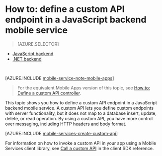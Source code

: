 <properties
	pageTitle="How to define a custom API in a JavaScript backend mobile service | Azure Mobile Services"
	description="Learn how to define a custom API endpoint in a JavaScript backend mobile service."
	services="mobile-services"
	documentationCenter=""
	authors="ggailey777"
	manager="erikre"
	editor=""/>

<tags
	ms.service="mobile-services"
	ms.workload="mobile"
	ms.tgt_pltfrm="mobile-multiple"
	ms.devlang="javascript"
	ms.topic="article"
	ms.date="07/21/2016"
	ms.author="glenga"/>


# How to: define a custom API endpoint in a JavaScript backend mobile service

> [AZURE.SELECTOR]
- [JavaScript backend](./mobile-services-javascript-backend-define-custom-api.md)
- [.NET backend](./mobile-services-dotnet-backend-define-custom-api.md)

&nbsp;

[AZURE.INCLUDE [mobile-service-note-mobile-apps](../../includes/mobile-services-note-mobile-apps.md)]
> For the equivalent Mobile Apps version of this topic, see [How to: Define a custom API controller](../app-service-mobile/app-service-mobile-node-backend-how-to-use-server-sdk.md#CustomAPI).

This topic shows you how to define a custom API endpoint in a JavaScript backend mobile service. A custom API lets you define custom endpoints with server functionality, but it does not map to a database insert, update, delete, or read operation. By using a custom API, you have more control over messaging, including HTTP headers and body format.

[AZURE.INCLUDE [mobile-services-create-custom-api](../../includes/mobile-services-create-custom-api.md)]

For information on how to invoke a custom API in your app using a Mobile Services client library, see [Call a custom API](mobile-services-windows-dotnet-how-to-use-client-library.md#custom-api) in the client SDK reference.


<!-- Anchors. -->

<!-- Images. -->

<!-- URLs. -->

